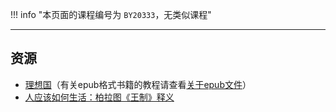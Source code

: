 !!! info "本页面的课程编号为 `BY20333`，无类似课程"

---

## 资源  
- [理想国](https://api.ecylt.top/v1/lanzou_link?url=https://cqu-openlib.lanzout.com/icgcW1wmticf&type=down)（有关epub格式书籍的教程请查看[关于epub文件](../技巧/计算机基础/关于epub文件.md)）  
- [人应该如何生活：柏拉图《王制》释义](https://api.ecylt.top/v1/lanzou_link?url=https://cqu-openlib.lanzout.com/i638M1wmthli&type=down)  